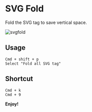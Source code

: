 # SVG Fold

Fold the SVG tag to save vertical space.

![svgfold](https://github.com/misbahansori/svg-collapse/raw/master/img/example-compressed.gif)

## Usage

```
Cmd + shift + p
Select "Fold all SVG tag"
```

## Shortcut
```
Cmd + k
Cmd + 9
```

**Enjoy!**
